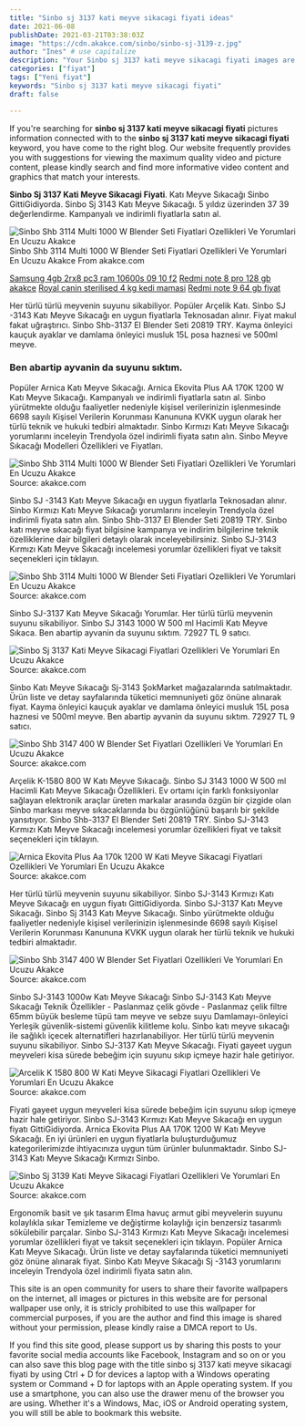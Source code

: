 ```yaml
---
title: "Sinbo sj 3137 kati meyve sikacagi fiyati ideas"
date: 2021-06-08
publishDate: 2021-03-21T03:38:03Z
image: "https://cdn.akakce.com/sinbo/sinbo-sj-3139-z.jpg"
author: "Ines" # use capitalize
description: "Your Sinbo sj 3137 kati meyve sikacagi fiyati images are available in this site. Sinbo sj 3137 kati meyve sikacagi fiyati are a topic that is being searched for and liked by netizens today. You can Download the Sinbo sj 3137 kati meyve sikacagi fiyati files here. Find and Download all royalty-free photos."
categories: ["fiyat"]
tags: ["Yeni fiyat"]
keywords: "Sinbo sj 3137 kati meyve sikacagi fiyati"
draft: false

---
```


If you're searching for **sinbo sj 3137 kati meyve sikacagi fiyati** pictures information connected with to the **sinbo sj 3137 kati meyve sikacagi fiyati** keyword, you have come to the right  blog.  Our website frequently  provides you with  suggestions  for viewing  the maximum  quality video and picture  content, please kindly search and find more informative video content and graphics  that match your interests.

**Sinbo Sj 3137 Kati Meyve Sikacagi Fiyati**. Katı Meyve Sıkacağı Sinbo GittiGidiyorda. Sinbo Sj 3143 Katı Meyve Sıkacağı. 5 yıldız üzerinden 37 39 değerlendirme. Kampanyalı ve indirimli fiyatlarla satın al.

![Sinbo Shb 3114 Multi 1000 W Blender Seti Fiyatlari Ozellikleri Ve Yorumlari En Ucuzu Akakce](https://cdn.akakce.com/sinbo/sinbo-sj-3143-1000-w-x.jpg "Sinbo Shb 3114 Multi 1000 W Blender Seti Fiyatlari Ozellikleri Ve Yorumlari En Ucuzu Akakce")
Sinbo Shb 3114 Multi 1000 W Blender Seti Fiyatlari Ozellikleri Ve Yorumlari En Ucuzu Akakce From akakce.com

[Samsung 4gb 2rx8 pc3 ram 10600s 09 10 f2](/samsung-4gb-2rx8-pc3-ram-10600s-09-10-f2/)
[Redmi note 8 pro 128 gb akakce](/redmi-note-8-pro-128-gb-akakce/)
[Royal canin sterilised 4 kg kedi mamasi](/royal-canin-sterilised-4-kg-kedi-mamasi/)
[Redmi note 9 64 gb fiyat](/redmi-note-9-64-gb-fiyat/)

Her türlü türlü meyvenin suyunu sikabiliyor. Popüler Arçelik Katı. Sinbo SJ -3143 Katı Meyve Sıkacağı en uygun fiyatlarla Teknosadan alınır. Fiyat makul fakat uğraştırıcı. Sinbo Shb-3137 El Blender Seti 20819 TRY. Kayma önleyici kauçuk ayaklar ve damlama önleyici musluk 15L posa haznesi ve 500ml meyve.

### Ben abartip ayvanin da suyunu sıktım.

Popüler Arnica Katı Meyve Sıkacağı. Arnica Ekovita Plus AA 170K 1200 W Katı Meyve Sıkacağı. Kampanyalı ve indirimli fiyatlarla satın al. Sinbo yürütmekte olduğu faaliyetler nedeniyle kişisel verilerinizin işlenmesinde 6698 sayılı Kişisel Verilerin Korunması Kanununa KVKK uygun olarak her türlü teknik ve hukuki tedbiri almaktadır. Sinbo Kırmızı Katı Meyve Sıkacağı yorumlarını inceleyin Trendyola özel indirimli fiyata satın alın. Sinbo Meyve Sıkacağı Modelleri Özellikleri ve Fiyatları.


![Sinbo Shb 3114 Multi 1000 W Blender Seti Fiyatlari Ozellikleri Ve Yorumlari En Ucuzu Akakce](https://cdn.akakce.com/sinbo/sinbo-shb-3114-multi-1000-w-seti-z.jpg "Sinbo Shb 3114 Multi 1000 W Blender Seti Fiyatlari Ozellikleri Ve Yorumlari En Ucuzu Akakce")
Source: akakce.com

Sinbo SJ -3143 Katı Meyve Sıkacağı en uygun fiyatlarla Teknosadan alınır. Sinbo Kırmızı Katı Meyve Sıkacağı yorumlarını inceleyin Trendyola özel indirimli fiyata satın alın. Sinbo Shb-3137 El Blender Seti 20819 TRY. Sinbo katı meyve sıkacağı fiyat bilgisine kampanya ve indirim bilgilerine teknik özelliklerine dair bilgileri detaylı olarak inceleyebilirsiniz. Sinbo SJ-3143 Kırmızı Katı Meyve Sıkacağı incelemesi yorumlar özellikleri fiyat ve taksit seçenekleri için tıklayın.

![Sinbo Shb 3114 Multi 1000 W Blender Seti Fiyatlari Ozellikleri Ve Yorumlari En Ucuzu Akakce](https://cdn.akakce.com/sinbo/sinbo-sj-3143-1000-w-x.jpg "Sinbo Shb 3114 Multi 1000 W Blender Seti Fiyatlari Ozellikleri Ve Yorumlari En Ucuzu Akakce")
Source: akakce.com

Sinbo SJ-3137 Katı Meyve Sıkacağı Yorumlar. Her türlü türlü meyvenin suyunu sikabiliyor. Sinbo SJ 3143 1000 W 500 ml Hacimli Katı Meyve Sıkaca. Ben abartip ayvanin da suyunu sıktım. 72927 TL 9 satıcı.

![Sinbo Sj 3137 Kati Meyve Sikacagi Fiyatlari Ozellikleri Ve Yorumlari En Ucuzu Akakce](https://cdn.akakce.com/sinbo/sinbo-sj-3137-x.jpg "Sinbo Sj 3137 Kati Meyve Sikacagi Fiyatlari Ozellikleri Ve Yorumlari En Ucuzu Akakce")
Source: akakce.com

Sinbo Katı Meyve Sıkacağı Sj-3143 ŞokMarket mağazalarında satılmaktadır. Ürün liste ve detay sayfalarında tüketici memnuniyeti göz önüne alınarak fiyat. Kayma önleyici kauçuk ayaklar ve damlama önleyici musluk 15L posa haznesi ve 500ml meyve. Ben abartip ayvanin da suyunu sıktım. 72927 TL 9 satıcı.

![Sinbo Shb 3147 400 W Blender Set Fiyatlari Ozellikleri Ve Yorumlari En Ucuzu Akakce](https://cdn.akakce.com/sinbo/sinbo-shb-3147-400-w-set-z.jpg "Sinbo Shb 3147 400 W Blender Set Fiyatlari Ozellikleri Ve Yorumlari En Ucuzu Akakce")
Source: akakce.com

Arçelik K-1580 800 W Katı Meyve Sıkacağı. Sinbo SJ 3143 1000 W 500 ml Hacimli Katı Meyve Sıkacağı Özellikleri. Ev ortamı için farklı fonksiyonlar sağlayan elektronik araçlar üreten markalar arasında özgün bir çizgide olan Sinbo markası meyve sıkacaklarında bu özgünlüğünü başarılı bir şekilde yansıtıyor. Sinbo Shb-3137 El Blender Seti 20819 TRY. Sinbo SJ-3143 Kırmızı Katı Meyve Sıkacağı incelemesi yorumlar özellikleri fiyat ve taksit seçenekleri için tıklayın.

![Arnica Ekovita Plus Aa 170k 1200 W Kati Meyve Sikacagi Fiyatlari Ozellikleri Ve Yorumlari En Ucuzu Akakce](https://cdn.akakce.com/arnica/arnica-ekovita-plus-aa-170k-1200-w-z.jpg "Arnica Ekovita Plus Aa 170k 1200 W Kati Meyve Sikacagi Fiyatlari Ozellikleri Ve Yorumlari En Ucuzu Akakce")
Source: akakce.com

Her türlü türlü meyvenin suyunu sikabiliyor. Sinbo SJ-3143 Kırmızı Katı Meyve Sıkacağı en uygun fiyatı GittiGidiyorda. Sinbo SJ-3137 Katı Meyve Sıkacağı. Sinbo Sj 3143 Katı Meyve Sıkacağı. Sinbo yürütmekte olduğu faaliyetler nedeniyle kişisel verilerinizin işlenmesinde 6698 sayılı Kişisel Verilerin Korunması Kanununa KVKK uygun olarak her türlü teknik ve hukuki tedbiri almaktadır.

![Sinbo Shb 3147 400 W Blender Set Fiyatlari Ozellikleri Ve Yorumlari En Ucuzu Akakce](https://cdn.akakce.com/sinbo/sinbo-shb-3062-turbo-600-w-surahi-x.jpg "Sinbo Shb 3147 400 W Blender Set Fiyatlari Ozellikleri Ve Yorumlari En Ucuzu Akakce")
Source: akakce.com

Sinbo SJ-3143 1000w Katı Meyve Sıkacağı Sinbo SJ-3143 Katı Meyve Sıkacağı Teknik Özellikler - Paslanmaz çelik gövde - Paslanmaz çelik filtre 65mm büyük besleme tüpü tam meyve ve sebze suyu Damlamayı-önleyici Yerleşik güvenlik-sistemi güvenlik kilitleme kolu. Sinbo katı meyve sıkacağı ile sağlıklı içecek alternatifleri hazırlanabiliyor. Her türlü türlü meyvenin suyunu sikabiliyor. Sinbo SJ-3137 Katı Meyve Sıkacağı. Fiyati gayeet uygun meyveleri kisa sürede bebeğim için suyunu sıkıp içmeye hazir hale getiriyor.

![Arcelik K 1580 800 W Kati Meyve Sikacagi Fiyatlari Ozellikleri Ve Yorumlari En Ucuzu Akakce](https://cdn.akakce.com/arcelik/arcelik-k-1580-800-w-z.jpg "Arcelik K 1580 800 W Kati Meyve Sikacagi Fiyatlari Ozellikleri Ve Yorumlari En Ucuzu Akakce")
Source: akakce.com

Fiyati gayeet uygun meyveleri kisa sürede bebeğim için suyunu sıkıp içmeye hazir hale getiriyor. Sinbo SJ-3143 Kırmızı Katı Meyve Sıkacağı en uygun fiyatı GittiGidiyorda. Arnica Ekovita Plus AA 170K 1200 W Katı Meyve Sıkacağı. En iyi ürünleri en uygun fiyatlarla buluşturduğumuz kategorilerimizde ihtiyacınıza uygun tüm ürünler bulunmaktadır. Sinbo SJ-3143 Katı Meyve Sıkacağı Kırmızı Sinbo.

![Sinbo Sj 3139 Kati Meyve Sikacagi Fiyatlari Ozellikleri Ve Yorumlari En Ucuzu Akakce](https://cdn.akakce.com/sinbo/sinbo-sj-3139-z.jpg "Sinbo Sj 3139 Kati Meyve Sikacagi Fiyatlari Ozellikleri Ve Yorumlari En Ucuzu Akakce")
Source: akakce.com

Ergonomik basit ve şık tasarım Elma havuç armut gibi meyvelerin suyunu kolaylıkla sıkar Temizleme ve değiştirme kolaylığı için benzersiz tasarımlı sökülebilir parçalar. Sinbo SJ-3143 Kırmızı Katı Meyve Sıkacağı incelemesi yorumlar özellikleri fiyat ve taksit seçenekleri için tıklayın. Popüler Arnica Katı Meyve Sıkacağı. Ürün liste ve detay sayfalarında tüketici memnuniyeti göz önüne alınarak fiyat. Sinbo Katı Meyve Sıkacağı Sj -3143 yorumlarını inceleyin Trendyola özel indirimli fiyata satın alın.

This site is an open community for users to share their favorite wallpapers on the internet, all images or pictures in this website are for personal wallpaper use only, it is stricly prohibited to use this wallpaper for commercial purposes, if you are the author and find this image is shared without your permission, please kindly raise a DMCA report to Us.

If you find this site good, please support us by sharing this posts to your favorite social media accounts like Facebook, Instagram and so on or you can also save this blog page with the title sinbo sj 3137 kati meyve sikacagi fiyati by using Ctrl + D for devices a laptop with a Windows operating system or Command + D for laptops with an Apple operating system. If you use a smartphone, you can also use the drawer menu of the browser you are using. Whether it's a Windows, Mac, iOS or Android operating system, you will still be able to bookmark this website.
